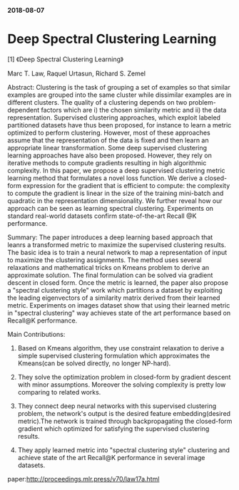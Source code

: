
**2018-08-07**

# Deep Spectral Clustering Learning

[1] 《Deep Spectral Clustering Learning》

Marc T. Law, Raquel Urtasun, Richard S. Zemel 

Abstract: Clustering is the task of grouping a set of examples so that similar examples are grouped into the same cluster while dissimilar examples are in different clusters. The quality of a clustering depends on two problem-dependent factors which are i) the chosen similarity metric and ii) the data representation. Supervised clustering approaches, which exploit labeled partitioned datasets have thus been proposed, for instance to learn a metric optimized to perform clustering. However, most of these approaches assume that the representation of the data is fixed and then learn an appropriate linear transformation. Some deep supervised clustering learning approaches have also been proposed. However, they rely on iterative methods to compute gradients resulting in high algorithmic complexity. In this paper, we propose a deep supervised clustering metric learning method that formulates a novel loss function. We derive a closed-form expression for the gradient that is efficient to compute: the complexity to compute the gradient is linear in the size of the training mini-batch and quadratic in the representation dimensionality. We further reveal how our approach can be seen as learning spectral clustering. Experiments on standard real-world datasets confirm state-of-the-art Recall @K performance.

Summary: The paper introduces a deep learning based approach that leanrs a transformed metric to maximize the supervised clustering results. The basic idea is to train a neural network to map a representation of input to maximize the clustering assignments. The method uses several relaxations and mathematical tricks on Kmeans problem to derive an approximate solution. The final formulation can be solved via gradient descent in closed form. Once the metric is learned, the paper also propose a "spectral clustering style" work which partitions a dataset by exploiting the leading eigenvectors of a similarity matrix derived from their learned metric. Experiments on images dataset show that using their learned metric in "spectral clustering" way achieves state of the art performance based on Recall@K performance. 

Main Contributions:

1.  Based on Kmeans algorithm, they use constraint relaxation to derive a simple supervised clustering formulation which approximates the Kmeans(can be solved directly, no longer NP-hard).

2.  They solve the optimization problem in closed-form by gradient descent with minor assumptions. Moreover the solving complexity is pretty low comparing to related works.

3.  They connect deep neural networks with this supervised clustering problem, the network's output is the desired feature embedding(desired metric).The network is trained through backpropagating the closed-form gradient which optimized for satisfying the supervised clustering results.

4.  They apply learned metric into "spectral clustering style" clustering and achieve state of the art Recall@K performance in several image datasets.

paper:http://proceedings.mlr.press/v70/law17a.html



